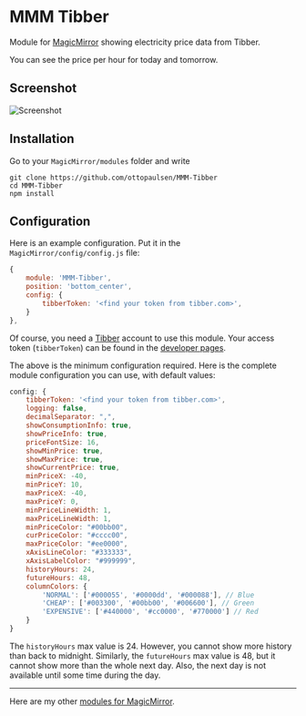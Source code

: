 # MMM Tibber

Module for [MagicMirror](https://github.com/MichMich/MagicMirror/) showing electricity price data from Tibber.

You can see the price per hour for today and tomorrow.

## Screenshot

![Screenshot](MMM-Tibber.png)


## Installation

Go to your `MagicMirror/modules` folder and write

    git clone https://github.com/ottopaulsen/MMM-Tibber
    cd MMM-Tibber
    npm install



## Configuration

Here is an example configuration. Put it in the `MagicMirror/config/config.js` file:

``` javascript
{
    module: 'MMM-Tibber',
    position: 'bottom_center',
    config: {
        tibberToken: '<find your token from tibber.com>',
    }
},
```

Of course, you need a [Tibber](https://tibber.com/) account to use this module. Your access token (`tibberToken`) can be found in the [developer pages](https://developer.tibber.com/settings/accesstoken).

The above is the minimum configuration required. Here is the complete module configuration you can use, with default values:

``` javascript
config: {
    tibberToken: '<find your token from tibber.com>',
    logging: false,
    decimalSeparator: ",",
    showConsumptionInfo: true,
	showPriceInfo: true,
    priceFontSize: 16,
    showMinPrice: true,
    showMaxPrice: true,
    showCurrentPrice: true,
    minPriceX: -40,
    minPriceY: 10,
    maxPriceX: -40,
    maxPriceY: 0,
    minPriceLineWidth: 1,
    maxPriceLineWidth: 1,
    minPriceColor: "#00bb00",
    curPriceColor: "#cccc00",
    maxPriceColor: "#ee0000",
    xAxisLineColor: "#333333",
    xAxisLabelColor: "#999999",
    historyHours: 24,
    futureHours: 48,
    columnColors: {
        'NORMAL': ['#000055', '#0000dd', '#000088'], // Blue
        'CHEAP': ['#003300', '#00bb00', '#006600'], // Green
        'EXPENSIVE': ['#440000', '#cc0000', '#770000'] // Red
    }
}
```

The `historyHours` max value is 24. However, you cannot show more history than back to midnight. Similarly, the `futureHours` max value is 48, but it cannot show more than the whole next day. Also, the next day is not available until some time during the day.

<hr/>

Here are my other [modules for MagicMirror](https://github.com/ottopaulsen/magic).

